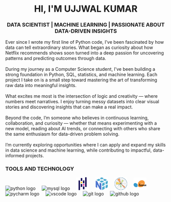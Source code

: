 <h1 align="center">HI, I'M UJJWAL KUMAR</h1>
<h3 align="center">DATA SCIENTIST | MACHINE LEARNING | PASSIONATE ABOUT DATA-DRIVEN INSIGHTS</h3>


<div align="left">
Ever since I wrote my first line of Python code, I’ve been fascinated by how data can tell extraordinary stories. What began as curiosity about how Netflix recommends shows soon turned into a deep passion for uncovering patterns and predicting outcomes through data.<br/>
</div>
<br/>
<div align="left">
During my journey as a Computer Science student, I’ve been building a strong foundation in Python, SQL, statistics, and machine learning. Each project I take on is a small step toward mastering the art of transforming raw data into meaningful insights.
</div>
<br/>
<div align="left">
What excites me most is the intersection of logic and creativity — where numbers meet narratives. I enjoy turning messy datasets into clear visual stories and discovering insights that can make a real impact.
</div>
<br/>
<div align="left">
Beyond the code, I’m someone who believes in continuous learning, collaboration, and curiosity — whether that means experimenting with a new model, reading about AI trends, or connecting with others who share the same enthusiasm for data-driven problem solving. 
</div>
<br/>
<div align="left">
I’m currently exploring opportunities where I can apply and expand my skills in data science and machine learning, while contributing to impactful, data-informed projects.  
</div>



<h3 align="left">TOOLS AND TECHNOLOGY</h3>
<div align="left">
  <img src="https://cdn.jsdelivr.net/gh/devicons/devicon/icons/python/python-original.svg" height="40" alt="python logo"  />
  <img width="12" />
  <img src="https://cdn.jsdelivr.net/gh/devicons/devicon/icons/mysql/mysql-original.svg" height="40" alt="mysql logo"  />
  <img width="12" />
  <img src="https://raw.githubusercontent.com/devicons/devicon/master/icons/pandas/pandas-original.svg" height="40"  alt="pandas"/>
  <img width="12" />
  <img src="https://raw.githubusercontent.com/devicons/devicon/master/icons/numpy/numpy-original.svg" height="40" alt="numpy"/>
  <img width="12" />
  <img src="https://raw.githubusercontent.com/devicons/devicon/master/icons/matplotlib/matplotlib-original.svg" height="40"  alt="matplotlib"/>
  <img width="12" />
  <img src="https://raw.githubusercontent.com/devicons/devicon/master/icons/scikitlearn/scikitlearn-original.svg" height="40"  alt="scikitlearn"/>
  <img width="12" />
  <img src="https://cdn.jsdelivr.net/gh/devicons/devicon/icons/pycharm/pycharm-original.svg" height="40" alt="pycharm logo"  />
  <img width="12" />
  <img src="https://cdn.jsdelivr.net/gh/devicons/devicon/icons/vscode/vscode-original.svg" height="40" alt="vscode logo"  />
  <img width="12" />
  <img src="https://cdn.jsdelivr.net/gh/devicons/devicon/icons/git/git-original.svg" height="40" alt="git logo"  />
  <img width="12" />  
  <img src="https://skillicons.dev/icons?i=github" height="40" alt="github logo"  />
  <img width="12" />
</div>
